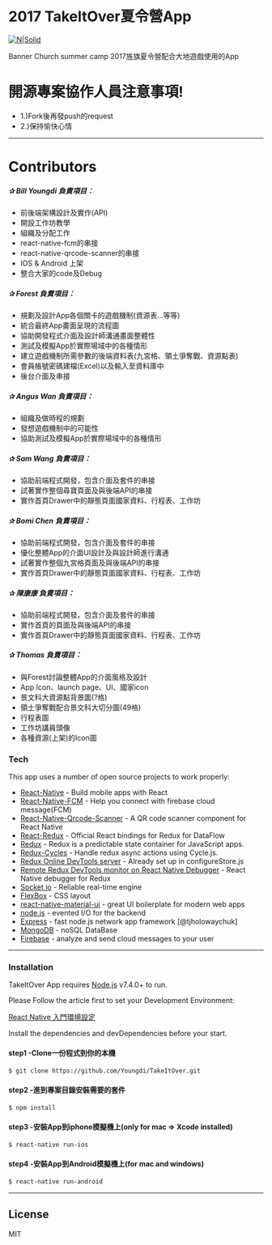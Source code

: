 # 2017 TakeItOver夏令營App

[![N|Solid](http://www.bannerch.org/images/logo.svg)](http://www.bannerch.org/)

Banner Church summer camp 2017旌旗夏令營配合大地遊戲使用的App

# 開源專案協作人員注意事項!

  - 1.)Fork後再發push的request
  - 2.)保持愉快心情
***
# Contributors
##### ✰ Bill Youngdi 負責項目：
  - 前後端架構設計及實作(API)
  - 開設工作坊教學
  - 組織及分配工作
  - react-native-fcm的串接
  - react-native-qrcode-scanner的串接
  - IOS & Android 上架
  - 整合大家的code及Debug
##### ✰ Forest 負責項目：
  - 規劃及設計App各個關卡的遊戲機制(資源表...等等)
  - 統合最終App畫面呈現的流程圖
  - 協助開發程式介面及設計師溝通畫面整體性
  - 測試及模擬App於實際場域中的各種情形
  - 建立遊戲機制所需參數的後端資料表(九宮格、領土爭奪戰、資源點表)
  - 會員帳號密碼建檔(Excel)以及輸入至資料庫中
  - 後台介面及串接
##### ✰ Angus Wan 負責項目：
  - 組織及做時程的規劃
  - 發想遊戲機制中的可能性
  - 協助測試及模擬App於實際場域中的各種情形
##### ✰ Sam Wang 負責項目：
  - 協助前端程式開發，包含介面及套件的串接
  - 試著實作整個尋寶頁面及與後端API的串接
  - 實作首頁Drawer中的靜態頁面國家資料、行程表、工作坊
##### ✰ Bomi Chen 負責項目：
  - 協助前端程式開發，包含介面及套件的串接
  - 優化整體App的介面UI設計及與設計師進行溝通
  - 試著實作整個九宮格頁面及與後端API的串接
  - 實作首頁Drawer中的靜態頁面國家資料、行程表、工作坊
  
##### ✰ 陳康康 負責項目：
  - 協助前端程式開發，包含介面及套件的串接
  - 實作首頁的頁面及與後端API的串接
  - 實作首頁Drawer中的靜態頁面國家資料、行程表、工作坊
##### ✰ Thomas 負責項目：
  - 與Forest討論整體App的介面風格及設計
  - App Icon、launch page、UI、國家icon
  - 景文科大資源點背景圖(?格)
  - 領土爭奪戰配合景文科大切分圖(49格)
  - 行程表圖
  - 工作坊講員頭像
  - 各種資源(上架)的Icon圖

### Tech
This app uses a number of open source projects to work properly:

* [React-Native](https://facebook.github.io/react-native/) - Build mobile apps with React
* [React-Native-FCM](https://github.com/evollu/react-native-fcm) - Help you connect with firebase cloud message(FCM)
* [React-Native-Qrcode-Scanner](https://github.com/moaazsidat/react-native-qrcode-scanner) - A QR code scanner component for React Native
* [React-Redux](https://github.com/reactjs/react-redux) - Official React bindings for Redux for DataFlow
* [Redux](https://socket.io/) - Redux is a predictable state container for JavaScript apps.
* [Redux-Cycles](https://github.com/cyclejs-community/redux-cycles) - Handle redux async actions using Cycle.js.
* [Redux Online DevTools server](http://remotedev.io/local/) - Already set up in configureStore.js
* [Remote Redux DevTools monitor on React Native Debugger](https://github.com/jhen0409/remote-redux-devtools-on-debugger) - React Native debugger for Redux
* [Socket io](https://socket.io/) - Reliable real-time engine
* [FlexBox](https://css-tricks.com/snippets/css/a-guide-to-flexbox/) - CSS layout
* [react-native-material-ui](https://github.com/xotahal/react-native-material-ui) - great UI boilerplate for modern web apps
* [node.js](https://nodejs.org/en/) - evented I/O for the backend
* [Express](https://github.com/expressjs/express) - fast node.js network app framework [@tjholowaychuk]
* [MongoDB](https://www.mongodb.com/) - noSQL DataBase
* [Firebase](https://firebase.google.com/) - analyze and send cloud messages to your user

***

### Installation

TakeItOver App requires [Node.js](https://nodejs.org/) v7.4.0+ to run.

Please Follow the article first to set your Development Environment:

[React Native 入門環境設定](http://ithelp.ithome.com.tw/articles/10186892)

Install the dependencies and devDependencies before your start.
#### step1 -Clone一份程式到你的本機
```sh
$ git clone https://github.com/Youngdi/TakeItOver.git 
```
#### step2 -進到專案目錄安裝需要的套件
```sh
$ npm install 
```
#### step3 -安裝App到iphone模擬機上(only for mac => Xcode installed)
```sh
$ react-native run-ios
```
#### step4 -安裝App到Android模擬機上(for mac and windows)
```sh
$ react-native run-android
```

***
License
----
MIT

